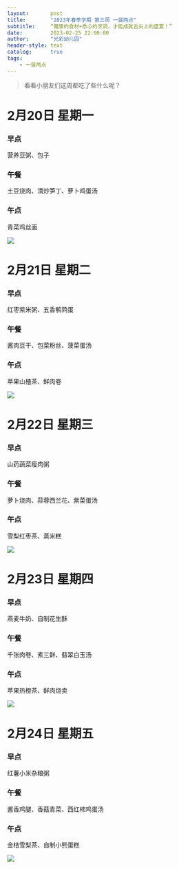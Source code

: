 ```yaml
---
layout:       post
title:        "2023年春季学期 第三周 一餐两点"
subtitle:     “健康的食材+悉心的烹调，才能成就舌尖上的盛宴！”
date:         2023-02-25 22:00:00
author:       "光彩幼儿园"
header-style: text
catalog:      true
tags:
    - 一餐两点
---
```


>   看看小朋友们这周都吃了些什么呢？

# 2月20日 星期一

### 早点

营养豆粥、包子

### 午餐

土豆烧肉、清炒笋丁、萝卜鸡蛋汤

### 午点

青菜鸡丝面

![](/img/in-post/meals/21748030518af80f36cc337cf8561a93.jpeg)

# 2月21日 星期二

### 早点

红枣紫米粥、五香鹌鹑蛋

### 午餐

酱肉豆干、包菜粉丝、菠菜蛋汤

### 午点

苹果山楂茶、鲜肉卷

![](/img/in-post/meals/7e1e11eee7cc4a5992d7ad0df8014b56.jpeg)

# 2月22日 星期三

### 早点

山药蔬菜瘦肉粥

### 午餐

萝卜烧肉、蒜蓉西兰花、紫菜蛋汤

### 午点

雪梨红枣茶、蒸米糕

![](/img/in-post/meals/38e11de0dfde8d45deef154e3a13bfbd.jpeg)

# 2月23日 星期四

### 早点

燕麦牛奶、自制花生酥

### 午餐

千张肉卷、素三鲜、翡翠白玉汤

### 午点

苹果热橙茶、鲜肉烧卖

![](/img/in-post/meals/b2443db3a1c48aee28a0c189abfb4272.jpeg)

# 2月24日 星期五

### 早点

红薯小米杂粮粥

### 午餐

酱香鸡腿、香菇青菜、西红柿鸡蛋汤

### 午点

金桔雪梨茶、自制小熊蛋糕

![](/img/in-post/meals/55c625dcb125b95919c5ff386e82485a.jpeg)
